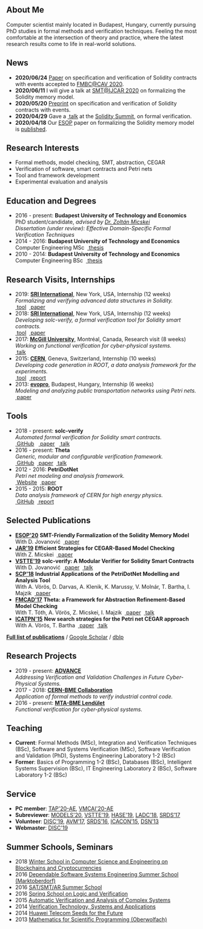 ## <i class="fas fa-user fa-fw"></i> About Me
Computer scientist mainly located in Budapest, Hungary, currently pursuing PhD studies in formal methods and verification techniques. Feeling the most comfortable at the intersection of theory and practice, where the latest research results come to life in real-world solutions.

## <i class="fas fa-fire fa-fw"></i> News
- **2020/06/24** [Paper](https://arxiv.org/abs/2005.10382) on specification and verification of Solidity contracts with events accepted to [FMBC@CAV 2020](https://fmbc.gitlab.io/2020/).
- **2020/06/11** I will give a talk at [SMT@IJCAR 2020](https://fscd-ijcar-2020.org/workshops#SMT) on formalizing the Solidity memory model.
- **2020/05/20** [Preprint](https://arxiv.org/abs/2005.10382) on specification and verification of Solidity contracts with events.
- **2020/04/29** Gave a [<i class="fas fa-video"></i>&nbsp;talk](https://www.youtube.com/watch?v=1q2gSm3NuQA) at the [Solidity Summit](https://solidity-summit.ethereum.org/), on formal verification.
- **2020/04/18** Our [ESOP](https://etaps.org/2020/esop) paper on formalizing the Solidity memory model is [published](https://link.springer.com/chapter/10.1007/978-3-030-44914-8_9).

## <i class="fas fa-lightbulb fa-fw"></i> Research Interests
- Formal methods, model checking, SMT, abstraction, CEGAR
- Verification of software, smart contracts and Petri nets
- Tool and framework development
- Experimental evaluation and analysis

## <i class="fas fa-graduation-cap fa-fw"></i> Education and Degrees
- 2016 - present: **Budapest University of Technology and Economics**  
  PhD student/candidate, _advised by [Dr. Zoltán Micskei](http://mit.bme.hu/~micskeiz/)_  
  _Dissertation (under review): Effective Domain-Specific Formal Verification Techniques_
- 2014 - 2016: **Budapest University of Technology and Economics**  
  Computer Engineering MSc &nbsp;[<i class="fas fa-file-alt"></i>&nbsp;thesis](publications/mscthesis2015.pdf)
- 2010 - 2014: **Budapest University of Technology and Economics**  
  Computer Engineering BSc &nbsp;[<i class="fas fa-file-alt"></i>&nbsp;thesis](publications/bscthesis2013.pdf)

## <i class="fas fa-globe fa-fw"></i> Research Visits, Internships
- 2019: **[SRI International](https://www.sri.com/)**, New York, USA, Internship (12 weeks)  
  _Formalizing and verifying advanced data structures in Solidity._  
  [<i class="fab fa-github"></i>&nbsp;tool](https://github.com/SRI-CSL/solidity) &nbsp;[<i class="fas fa-file-alt"></i>&nbsp;paper](publications/esop2020.pdf)
- 2018: **[SRI International](https://www.sri.com/)**, New York, USA, Internship (12 weeks)  
  _Developing solc-verify, a formal verification tool for Solidity smart contracts._  
  [<i class="fab fa-github"></i>&nbsp;tool](https://github.com/SRI-CSL/solidity) &nbsp;[<i class="fas fa-file-alt"></i>&nbsp;paper](publications/vstte2019.pdf)
- 2017: **[McGill University](http://www.mcgill.ca/)**, Montréal, Canada, Research visit (8 weeks)  
  _Working on functional verification for cyber-physical systems._  
  [<i class="fas fa-comment-alt"></i>&nbsp;talk](https://www.slideshare.net/AkosHajdu/software-verification-with-abstractionbased-methods)
- 2015: **[CERN](http://home.cern/)**, Geneva, Switzerland, Internship (10 weeks)  
  _Developing code generation in ROOT, a data analysis framework for the experiments._  
  [<i class="fab fa-github"></i>&nbsp;tool](https://github.com/root-project/root) &nbsp;[<i class="fas fa-file-alt"></i>&nbsp;report](http://cds.cern.ch/record/2044503)
- 2013: **[evopro](http://www.evopro.hu/en)**, Budapest, Hungary, Internship (6 weeks)  
  _Modeling and analyzing public transportation networks using Petri nets._  
  [<i class="fas fa-file-alt"></i>&nbsp;paper](publications/scp2017.pdf)

## <i class="fas fa-desktop fa-fw"></i> Tools
- 2018 - present: **solc-verify**  
  _Automated formal verification for Solidity smart contracts._  
  [<i class="fab fa-github"></i>&nbsp;GitHub](https://github.com/SRI-CSL/solidity) &nbsp; [<i class="fas fa-file-alt"></i>&nbsp;paper](publications/vstte2019.pdf) &nbsp; [<i class="fas fa-video"></i>&nbsp;talk](https://www.youtube.com/watch?v=1q2gSm3NuQA)
- 2016 - present: **Theta**  
  _Generic, modular and configurable verification framework._  
  [<i class="fab fa-github"></i>&nbsp;GitHub](https://github.com/FTSRG/theta) &nbsp;[<i class="fas fa-file-alt"></i>&nbsp;paper](publications/fmcad2017.pdf) &nbsp;[<i class="fas fa-video"></i>&nbsp;talk](https://oc-presentation.ltcc.tuwien.ac.at/engage/theodul/ui/core.html?id=c658c37e-ae70-11e7-a0dd-bb49f3cb440c)
- 2012 - 2016: **PetriDotNet**  
  _Petri net modeling and analysis framework._  
  [<i class="fas fa-external-link-alt"></i>&nbsp;Website](https://inf.mit.bme.hu/en/research/tools/petridotnet) &nbsp;[<i class="fas fa-file-alt"></i>&nbsp;paper](publications/scp2017.pdf)
- 2015 - 2015: **ROOT**  
  _Data analysis framework of CERN for high energy physics._  
  [<i class="fab fa-github"></i>&nbsp;GitHub](https://github.com/root-project/root) &nbsp;[<i class="fas fa-file-alt"></i>&nbsp;report](http://cds.cern.ch/record/2044503)

## <i class="fas fa-file-alt fa-fw"></i> Selected Publications
- **[ESOP'20](https://www.etaps.org/2020/esop)** **SMT-Friendly Formalization of the Solidity Memory Model**  
  With D. Jovanović &nbsp;[<i class="fas fa-file-alt"></i>&nbsp;paper](publications/esop2020.pdf)
- **[JAR'19](https://link.springer.com/article/10.1007/s10817-019-09535-x)** **Efficient Strategies for CEGAR-Based Model Checking**  
  With Z. Micskei  &nbsp;[<i class="fas fa-file-alt"></i>&nbsp;paper](https://link.springer.com/content/pdf/10.1007%2Fs10817-019-09535-x.pdf)
- **[VSTTE'19](https://sri-csl.github.io/VSTTE19/)** **solc-verify: A Modular Verifier for Solidity Smart Contracts**  
  With D. Jovanović &nbsp;[<i class="fas fa-file-alt"></i>&nbsp;paper](publications/vstte2019.pdf) &nbsp;[<i class="fas fa-comment-alt"></i>&nbsp;talk](publications/slides/vstte2019.pdf)
- **[SCP'18](https://www.sciencedirect.com/journal/science-of-computer-programming/vol/157)** **Industrial Applications of the PetriDotNet Modelling and Analysis Tool**  
  With A. Vörös, D. Darvas, A. Klenik, K. Marussy, V. Molnár, T. Bartha, I. Majzik &nbsp;[<i class="fas fa-file-alt"></i>&nbsp;paper](publications/scp2017.pdf)
- **[FMCAD'17](http://www.cs.utexas.edu/users/hunt/FMCAD/FMCAD17/)** **Theta: a Framework for Abstraction Refinement-Based Model Checking**  
  With T. Tóth, A. Vörös, Z. Micskei, I. Majzik &nbsp;[<i class="fas fa-file-alt"></i>&nbsp;paper](publications/fmcad2017.pdf) &nbsp;[<i class="fas fa-comment-alt"></i>&nbsp;talk](publications/slides/fmcad2017.pdf)
- **[ICATPN'15](http://di.ulb.ac.be/verif/pn2015acsd2015/)** **New search strategies for the Petri net CEGAR approach**  
  With A. Vörös, T. Bartha &nbsp;[<i class="fas fa-file-alt"></i>&nbsp;paper](publications/icatpn2015.pdf) &nbsp;[<i class="fas fa-comment-alt"></i>&nbsp;talk](publications/slides/icatpn2015.pdf)

**[Full list of publications](publications.html)** / [Google Scholar](https://scholar.google.hu/citations?user=7z74iO8AAAAJ) / [dblp](https://dblp.uni-trier.de/pers/hd/h/Hajdu:=Aacute=kos)

## <i class="fas fa-cogs fa-fw"></i> Research Projects
- 2019 - present: **[ADVANCE](http://advance-rise.eu/)**  
  _Addressing Verification and Validation Challenges in Future Cyber-Physical Systems._
- 2017 - 2018: **[CERN-BME Collaboration](https://inf.mit.bme.hu/en/research/projects/theta4plcverif)**  
  _Application of formal methods to verify industrial control code._
- 2016 - present: **[MTA-BME Lendület](http://lendulet.inf.mit.bme.hu/)**  
  _Functional verification for cyber-physical systems._

## <i class="fas fa-book fa-fw"></i> Teaching
- **Current**: Formal Methods (MSc), Integration and Verification Techniques (BSc), Software and Systems Verification (MSc), Software Verification and Validation (PhD), Systems Engineering Laboratory 1-2 (BSc)
- **Former**: Basics of Programming 1-2 (BSc), Databases (BSc), Intelligent Systems Supervision (BSc), IT Engineering Laboratory 2 (BSc), Software Laboratory 1-2 (BSc)

## <i class="fas fa-university fa-fw"></i> Service
- **PC member**: [TAP'20-AE](https://tap.sosy-lab.org/2020/), [VMCAI'20-AE](https://popl20.sigplan.org/home/VMCAI-2020)
- **Subreviewer**: [MODELS'20](http://www.modelsconference.org/), [VSTTE'19](https://sri-csl.github.io/VSTTE19/), [HASE'19](http://cloud.hdu.edu.cn/hase2019/), [LADC’18](http://www.inf.unioeste.br/ladc2018/), [SRDS’17](http://srds2017.comp.polyu.edu.hk/)
- **Volunteer**: [DISC'19](http://www.disc-conference.org/wp/disc2019/), [AVM’17](http://avm2017.inf.mit.bme.hu/), [SRDS’16](http://srds2016.inf.mit.bme.hu/), [ICACON’15](http://icacon2015.inf.mit.bme.hu/), [DSN’13](http://2013.dsn.org/)
- **Webmaster**: [DISC'19](http://www.disc-conference.org/wp/disc2019/)

## <i class="fas fa-graduation-cap fa-fw"></i> Summer Schools, Seminars
- 2018 [Winter School in Computer Science and Engineering on Blockchains and Cryptocurrencies](http://ias.huji.ac.il/cse3)
- 2016 [Dependable Software Systems Engineering Summer School (Marktoberdorf)](https://sites.google.com/site/marktoberdorf16/)
- 2016 [SAT/SMT/AR Summer School](http://ssa-school-2016.it.uu.se/)
- 2016 [Spring School on Logic and Verification](http://forsyte.at/events/love2016/)
- 2015 [Automatic Verification and Analysis of Complex Systems](http://www.avacs.org/autumn2015/)
- 2014 [Verification Technology, Systems and Applications](http://resources.mpi-inf.mpg.de/departments/rg1/conferences/vtsa14/)
- 2014 [Huawei Telecom Seeds for the Future](http://huawei.eu/seeds-for-the-future/)
- 2013 [Mathematics for Scientific Programming (Oberwolfach)](https://www.mfo.de/occasion/1348a/www_view)
